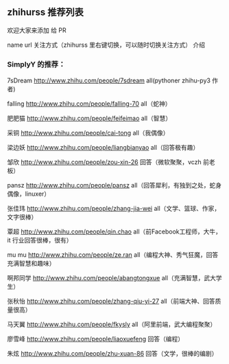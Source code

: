 ## zhihurss 推荐列表

欢迎大家来添加 给 PR

name  url  关注方式（zhihurss 里右键切换，可以随时切换关注方式） 介绍

### SimplyY 的推荐：

7sDream http://www.zhihu.com/people/7sdream all(pythoner zhihu-py3 作者)

falling http://www.zhihu.com/people/falling-70 all（蛇神）

肥肥猫 http://www.zhihu.com/people/feifeimao all（智慧）

采铜 http://www.zhihu.com/people/cai-tong all（我偶像）

梁边妖 http://www.zhihu.com/people/liangbianyao all（回答极有趣）

邹欣 http://www.zhihu.com/people/zou-xin-26 回答（微软聚聚，vczh 前老板）

pansz http://www.zhihu.com/people/pansz all（回答犀利，有独到之处，蛇身偶像，linuxer）

张佳玮 http://www.zhihu.com/people/zhang-jia-wei all（文学、篮球、作家，文字很棒）

覃超 http://www.zhihu.com/people/qin.chao all（前Facebook工程师，大牛，it 行业回答很棒，很有）

mu mu http://www.zhihu.com/people/ze.ran all（编程大神、秀气狂魔，回答充满智慧和趣味）

啊邦同学 http://www.zhihu.com/people/abangtongxue all（充满智慧，武大学生）

张秋怡 http://www.zhihu.com/people/zhang-qiu-yi-27 all（前端大神、回答质量很高）

马天翼 http://www.zhihu.com/people/fkysly all（阿里前端，武大编程聚聚）

廖雪峰 http://www.zhihu.com/people/liaoxuefeng 回答（编程）

朱炫 http://www.zhihu.com/people/zhu-xuan-86 回答（文学，很棒的编剧）
